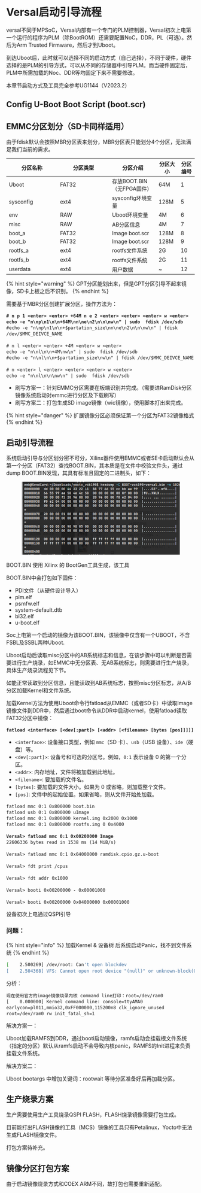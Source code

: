 # Versal启动引导流程

versal不同于MPSoC，Versal内部有一个专门的PLM控制器，Versal初次上电第一个运行的程序为PLM（除BootROM）还需要配置NoC，DDR，PL（可选）。然后为Arm Trusted Firmware，然后才到Uboot。

到达Uboot后，此时就可以选择不同的启动方式（自己选择），不同于硬件，硬件选择的是PLM的引导方式，可以从不同的存储器中引导PLM。而当硬件固定后，PLM中所需加载的Noc、DDR等均固定下来不需要修改。

本章节启动方式及工具完全参考UG1144（V2023.2）

## Config U-Boot Boot Script (boot.scr)



## EMMC分区划分（SD卡同样适用）

由于fdisk默认会按照MBR分区表来划分，MBR分区表只能划分4个分区，无法满足我们当前的需求。

<table><thead><tr><th width="123">分区名称</th><th width="125">分区类型</th><th>分区介绍</th><th>分区大小</th><th>分区编号</th></tr></thead><tbody><tr><td>Uboot</td><td>FAT32</td><td>存放BOOT.BIN（无FPGA固件）</td><td>64M</td><td>1</td></tr><tr><td>sysconfig</td><td>ext4</td><td>sysconfig环境变量</td><td>128M</td><td>5</td></tr><tr><td>env</td><td>RAW</td><td>Uboot环境变量</td><td>4M</td><td>6</td></tr><tr><td>misc</td><td>RAW</td><td>AB分区信息</td><td>4M</td><td>7</td></tr><tr><td>boot_a</td><td>FAT32</td><td>Image boot.scr</td><td>128M</td><td>8</td></tr><tr><td>boot_b</td><td>FAT32</td><td>Image boot.scr</td><td>128M</td><td>9</td></tr><tr><td>rootfs_a</td><td>ext4</td><td>rootfs文件系统</td><td>2G</td><td>10</td></tr><tr><td>rootfs_b</td><td>ext4</td><td>rootfs文件系统</td><td>2G</td><td>11</td></tr><tr><td>userdata</td><td>ext4</td><td>用户数据</td><td>~</td><td>12</td></tr></tbody></table>

{% hint style="warning" %}
GPT分区能划出来，但是GPT分区引导不起来镜像，SD卡上板之后不识别。
{% endhint %}

需要基于MBR分区创建扩展分区，操作方法为：

<pre class="language-bash"><code class="lang-bash"><strong># n p 1 &#x3C;enter> &#x3C;enter> +64M n e 2 &#x3C;enter> &#x3C;enter> &#x3C;enter> w &#x3C;enter>
</strong><strong>echo -e "n\np\n1\n\n+64M\nn\ne\n2\n\n\nw\n" | sudo  fdisk /dev/sdb
</strong>#echo -e "n\np\n1\n\n+$partation_size\nn\ne\n2\n\n\nw\n" | fdisk /dev/$MMC_DEIVCE_NAME

# n l &#x3C;enter> &#x3C;enter> +4M &#x3C;enter> w &#x3C;enter>
echo -e "n\nl\n\n+4M\nw\n" | sudo  fdisk /dev/sdb
#echo -e "n\nl\n\n+$partation_size\nw\n" | fdisk /dev/$MMC_DEIVCE_NAME

# n &#x3C;enter> l &#x3C;enter> &#x3C;enter> &#x3C;enter> w &#x3C;enter>
echo -e "n\nl\n\n\nw\n" | sudo  fdisk /dev/sdb
</code></pre>

* 刷写方案一：针对EMMC分区需要在板端识别并完成。（需要进RamDisk分区镜像系统启动对emmc进行分区及下载刷写）
* 刷写方案二：打包生成SD image镜像（wic镜像），使用脚本打出来完成。

{% hint style="danger" %}
扩展镜像分区必须保证第一个分区为FAT32镜像格式
{% endhint %}

## 启动引导流程

系统启动引导与分区划分密不可分，Xilinx器件使用EMMC或者SE卡启动默认会从第一个分区（FAT32）查找BOOT.BIN，其本质是在文件中校验文件头，通过dump BOOT.BIN发现，其具有标准且固定的二进制头，如下：

<figure><img src="../../.gitbook/assets/image (13).png" alt=""><figcaption></figcaption></figure>

BOOT.BIN 使用 Xilinx 的 BootGen工具生成，该工具

BOOT.BIN中会打包如下固件：

* PDI文件（从硬件设计导入）
* plm.elf
* psmfw.elf
* system-default.dtb
* bl32.elf
* u-boot.elf

Soc上电第一个启动的镜像为该BOOT.BIN，该镜像中仅含有一个UBOOT，不含FSBL及SSBL两种Uboot.

Uboot启动后读取misc分区中的AB系统标志和信息，在该步骤中可以判断是否需要进行生产烧录，如EMMC中无分区表、无AB系统标志，则需要进行生产烧录，具体生产烧录流程见下节。

如能正常读取到分区信息，且能读取到AB系统标志，按照misc分区标志，从A/B分区加载Kernel和文件系统。

加载Kernel方法为使用Uboot命令行fatload从EMMC（或者SD卡）中读取Image镜像文件到DDR中，然后通过boot命令从DDR中启动kernel，使用fatload读取FAT32分区中镜像：

<pre class="language-bash"><code class="lang-bash"><strong>fatload &#x3C;interface> [&#x3C;dev[:part]> [&#x3C;addr> [&#x3C;filename> [bytes [pos]]]]]
</strong></code></pre>

* `<interface>`: 设备接口类型，例如 `mmc`（SD 卡）、`usb`（USB 设备）、`ide`（硬盘）等。
* `<dev[:part]>`: 设备号和可选的分区号。例如，`0:1` 表示设备 0 的第一个分区。
* `<addr>`: 内存地址，文件将被加载到此地址。
* `<filename>`: 要加载的文件名。
* `[bytes]`: 要加载的文件大小。如果为 0 或省略，则加载整个文件。
* `[pos]`: 文件中的起始位置。如果省略，则从文件开始处加载。

<pre class="language-bash"><code class="lang-bash">fatload mmc 0:1 0x800000 boot.bin
fatload usb 0:1 0x800000 uImage
fatload mmc 0:1 0x800000 kernel.img 0x2000 0x1000
fatload mmc 0:1 0x800000 rootfs.img 0 0x4000

<strong>Versal> fatload mmc 0:1 0x00200000 Image
</strong>22606336 bytes read in 1538 ms (14 MiB/s)

Versal> fatload mmc 0:1 0x04000000 ramdisk.cpio.gz.u-boot

Versal> fdt print /cpus

Versal> fdt addr 0x1000

Versal> booti 0x00200000 - 0x00001000

Versal> booti 0x00200000 0x04000000 0x00001000
</code></pre>

设备初次上电通过QSPI引导

### 问题：

{% hint style="info" %}
加载Kernel & 设备树 后系统启动Panic，找不到文件系统
{% endhint %}

```sh
[    2.500269] /dev/root: Can't open blockdev
[    2.504368] VFS: Cannot open root device "(null)" or unknown-block(0,0): error -6
```

分析：

```
现在使用官方的image镜像烧录内核 command line打印：root=/dev/ram0
[    0.000000] Kernel command line: console=ttyAMA0 earlycon=pl011,mmio32,0xFF000000,115200n8 clk_ignore_unused root=/dev/ram0 rw init_fatal_sh=1
```

解决方案一：

Uboot加载RAMFS到DDR，通过booti启动镜像，ramfs启动会挂载根文件系统（指定的分区）默认从ramfs启动不会导致内核panic，RAMFS的Init进程来负责挂载文件系统。

解决方案二：

Uboot bootargs 中增加关键词：rootwait 等待分区准备好后再加载分区。

## 生产烧录方案

生产需要使用生产工具烧录QSPI FLASH，FLASH烧录镜像需要打包生成。

目前能打出FLASH镜像的工具（MCS）镜像的工具只有Petalinux，Yocto中无法生成FLASH镜像文件。

打包方案待补充。

## 镜像分区打包方案

由于启动镜像烧录方式和COEX ARM不同，故打包也需要重新适配。

